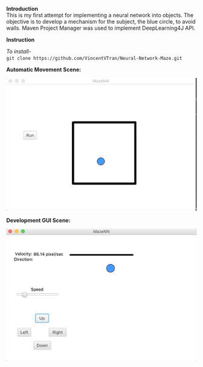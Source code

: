**Introduction** <br/>
This is my first attempt for implementing a neural network into objects. The objective is to develop a mechanism for the subject, the blue circle, to avoid walls. Maven Project Manager was used to implement DeepLearning4J API.

**Instruction** <br/>

_To install-_ <br/>
`git clone https://github.com/VincentVTran/Neural-Network-Maze.git`

**Automatic Movement Scene:**

![](/Icons/First.gif)

**Development GUI Scene:**

![](/Icons/Second.gif)


  

